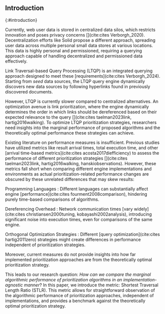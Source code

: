 ## Introduction
{:#introduction}

Currently, web user data is stored in centralized data silos, which restricts innovation and poses privacy concerns [](cite:cites Verborgh_2020). 
Decentralization efforts like Solid propose a different approach, spreading user data across multiple personal small data stores at various locations. 
This data is highly personal and permissioned, requiring a querying approach capable of handling decentralized and permissioned data effectively.

Link Traversal-based Query Processing (LTQP) is an integrated querying approach designed to meet these [requirements](cite:cites Verborgh_2024).
Starting from _seed_ data sources, the LTQP query engine dynamically discovers new data sources by following hyperlinks found in previously discovered documents.

However, LTQP is currently slower compared to centralized alternatives. 
An optimization avenue is link prioritization, where the engine dynamically determines the order in which links should be dereferenced based on their expected relevance to the query [](cite:cites taelman2023link, hartig2016walking).
To optimize LTQP prioritization strategies, researchers need insights into the marginal performance of proposed algorithms and the theoretically optimal performance these strategies can achieve.

Existing literature on performance measures is insufficient.
Previous studies have utilized metrics like result arrival times, total execution time, and other [arrival time-based metrics](cite:cites acosta2017diefficiency) to assess the performance of different prioritization strategies [](cite:cites taelman2023link, hartig2016walking, hanskiobservations). 
However, these metrics fall short when comparing different engine implementations and environments as actual prioritization-related performance changes are obscured by these unrelated differences that may skew results: 

Programming Languages
: Different languages can substantially affect engine [performance](cite:cites fourment2008comparison), hindering purely time-based comparisons of algorithms.

Dereferencing Overhead
: Network communication times [vary widely](cite:cites christiansen2000tuning, kobayashi2002analysis), introducing significant noise into execution times, even for comparisons of the same engine.

Orthogonal Optimization Strategies
: Different [query optimization](cite:cites hartig2011zero) strategies might create differences in performance independent of prioritization strategies. 

Moreover, current measures do not provide insights into how far implemented prioritization approaches are from the theoretically optimal prioritization strategy.

This leads to our research question: _How can we compare the marginal algorithmic performance of prioritization algorithms in an implementation-agnostic manner_?
In this paper, we introduce the metric: Shortest Traversal Length Ratio (STLR). 
This metric allows for straightforward observation of the algorithmic performance of prioritization approaches, independent of implementations, and provides a benchmark against the theoretically optimal prioritization strategy.
